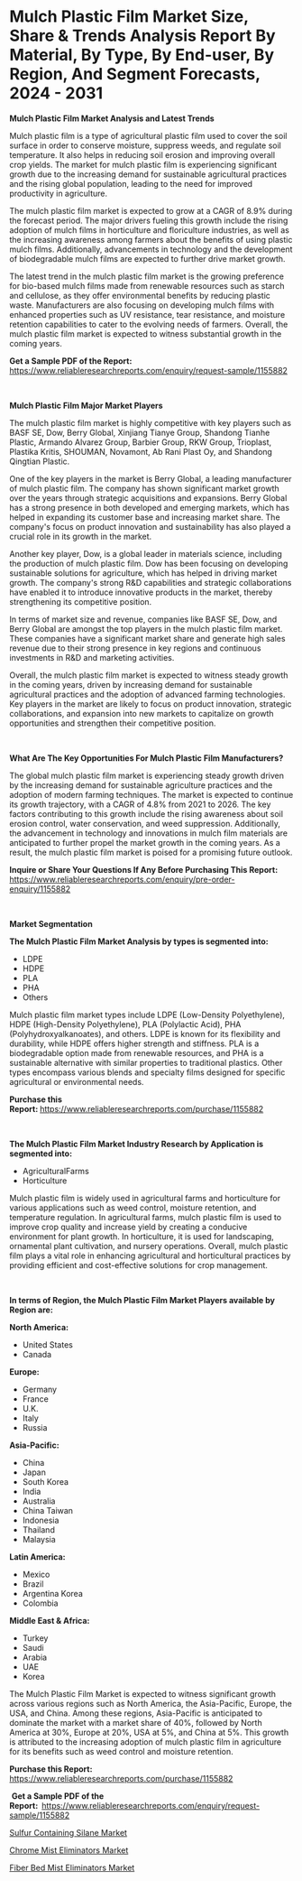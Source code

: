 <p><h1>Mulch Plastic Film Market Size, Share & Trends Analysis Report By Material, By Type, By End-user, By Region, And Segment Forecasts, 2024 - 2031</h1></p><p><strong>Mulch Plastic Film Market Analysis and Latest Trends</strong></p>
<p><p>Mulch plastic film is a type of agricultural plastic film used to cover the soil surface in order to conserve moisture, suppress weeds, and regulate soil temperature. It also helps in reducing soil erosion and improving overall crop yields. The market for mulch plastic film is experiencing significant growth due to the increasing demand for sustainable agricultural practices and the rising global population, leading to the need for improved productivity in agriculture.</p><p>The mulch plastic film market is expected to grow at a CAGR of 8.9% during the forecast period. The major drivers fueling this growth include the rising adoption of mulch films in horticulture and floriculture industries, as well as the increasing awareness among farmers about the benefits of using plastic mulch films. Additionally, advancements in technology and the development of biodegradable mulch films are expected to further drive market growth.</p><p>The latest trend in the mulch plastic film market is the growing preference for bio-based mulch films made from renewable resources such as starch and cellulose, as they offer environmental benefits by reducing plastic waste. Manufacturers are also focusing on developing mulch films with enhanced properties such as UV resistance, tear resistance, and moisture retention capabilities to cater to the evolving needs of farmers. Overall, the mulch plastic film market is expected to witness substantial growth in the coming years.</p></p>
<p><strong>Get a Sample PDF of the Report:&nbsp;</strong> <a href="https://www.reliableresearchreports.com/enquiry/request-sample/1155882">https://www.reliableresearchreports.com/enquiry/request-sample/1155882</a></p>
<p>&nbsp;</p>
<p><strong>Mulch Plastic Film Major Market Players</strong></p>
<p><p>The mulch plastic film market is highly competitive with key players such as BASF SE, Dow, Berry Global, Xinjiang Tianye Group, Shandong Tianhe Plastic, Armando Alvarez Group, Barbier Group, RKW Group, Trioplast, Plastika Kritis, SHOUMAN, Novamont, Ab Rani Plast Oy, and Shandong Qingtian Plastic. </p><p>One of the key players in the market is Berry Global, a leading manufacturer of mulch plastic film. The company has shown significant market growth over the years through strategic acquisitions and expansions. Berry Global has a strong presence in both developed and emerging markets, which has helped in expanding its customer base and increasing market share. The company's focus on product innovation and sustainability has also played a crucial role in its growth in the market. </p><p>Another key player, Dow, is a global leader in materials science, including the production of mulch plastic film. Dow has been focusing on developing sustainable solutions for agriculture, which has helped in driving market growth. The company's strong R&D capabilities and strategic collaborations have enabled it to introduce innovative products in the market, thereby strengthening its competitive position.</p><p>In terms of market size and revenue, companies like BASF SE, Dow, and Berry Global are amongst the top players in the mulch plastic film market. These companies have a significant market share and generate high sales revenue due to their strong presence in key regions and continuous investments in R&D and marketing activities.</p><p>Overall, the mulch plastic film market is expected to witness steady growth in the coming years, driven by increasing demand for sustainable agricultural practices and the adoption of advanced farming technologies. Key players in the market are likely to focus on product innovation, strategic collaborations, and expansion into new markets to capitalize on growth opportunities and strengthen their competitive position.</p></p>
<p>&nbsp;</p>
<p><strong>What Are The Key Opportunities For Mulch Plastic Film Manufacturers?</strong></p>
<p><p>The global mulch plastic film market is experiencing steady growth driven by the increasing demand for sustainable agriculture practices and the adoption of modern farming techniques. The market is expected to continue its growth trajectory, with a CAGR of 4.8% from 2021 to 2026. The key factors contributing to this growth include the rising awareness about soil erosion control, water conservation, and weed suppression. Additionally, the advancement in technology and innovations in mulch film materials are anticipated to further propel the market growth in the coming years. As a result, the mulch plastic film market is poised for a promising future outlook.</p></p>
<p><strong>Inquire or Share Your Questions If Any Before Purchasing This Report:</strong> <a href="https://www.reliableresearchreports.com/enquiry/pre-order-enquiry/1155882">https://www.reliableresearchreports.com/enquiry/pre-order-enquiry/1155882</a></p>
<p>&nbsp;</p>
<p><strong>Market Segmentation</strong></p>
<p><strong>The Mulch Plastic Film Market Analysis by types is segmented into:</strong></p>
<p><ul><li>LDPE</li><li>HDPE</li><li>PLA</li><li>PHA</li><li>Others</li></ul></p>
<p><p>Mulch plastic film market types include LDPE (Low-Density Polyethylene), HDPE (High-Density Polyethylene), PLA (Polylactic Acid), PHA (Polyhydroxyalkanoates), and others. LDPE is known for its flexibility and durability, while HDPE offers higher strength and stiffness. PLA is a biodegradable option made from renewable resources, and PHA is a sustainable alternative with similar properties to traditional plastics. Other types encompass various blends and specialty films designed for specific agricultural or environmental needs.</p></p>
<p><strong>Purchase this Report:&nbsp;</strong><a href="https://www.reliableresearchreports.com/purchase/1155882">https://www.reliableresearchreports.com/purchase/1155882</a></p>
<p>&nbsp;</p>
<p><strong>The Mulch Plastic Film Market Industry Research by Application is segmented into:</strong></p>
<p><ul><li>AgriculturalFarms</li><li>Horticulture</li></ul></p>
<p><p>Mulch plastic film is widely used in agricultural farms and horticulture for various applications such as weed control, moisture retention, and temperature regulation. In agricultural farms, mulch plastic film is used to improve crop quality and increase yield by creating a conducive environment for plant growth. In horticulture, it is used for landscaping, ornamental plant cultivation, and nursery operations. Overall, mulch plastic film plays a vital role in enhancing agricultural and horticultural practices by providing efficient and cost-effective solutions for crop management.</p></p>
<p>&nbsp;</p>
<p><strong>In terms of Region, the Mulch Plastic Film Market Players available by Region are:</strong></p>
<p>
    <p> <strong> North America: </strong>
        <ul>
            <li>United States</li>
            <li>Canada</li>
        </ul>
        </p> 
    <p> <strong> Europe: </strong>
        <ul>
            <li>Germany</li>
            <li>France</li>
            <li>U.K.</li>
            <li>Italy</li>
            <li>Russia</li>
        </ul>
        </p> 
    <p> <strong> Asia-Pacific: </strong>
        <ul>
            <li>China</li>
            <li>Japan</li>
            <li>South Korea</li>
            <li>India</li>
            <li>Australia</li>
            <li>China Taiwan</li>
            <li>Indonesia</li>
            <li>Thailand</li>
            <li>Malaysia</li>
        </ul>
        </p> 
    <p> <strong> Latin America: </strong>
        <ul>
            <li>Mexico</li>
            <li>Brazil</li>
            <li>Argentina Korea</li>
            <li>Colombia</li>
        </ul>
        </p> 
    <p> <strong> Middle East & Africa: </strong>
        <ul>
            <li>Turkey</li>
            <li>Saudi</li>
            <li>Arabia</li>
            <li>UAE</li>
            <li>Korea</li>
        </ul>
    </p>
    </p>
<p><p>The Mulch Plastic Film Market is expected to witness significant growth across various regions such as North America, the Asia-Pacific, Europe, the USA, and China. Among these regions, Asia-Pacific is anticipated to dominate the market with a market share of 40%, followed by North America at 30%, Europe at 20%, USA at 5%, and China at 5%. This growth is attributed to the increasing adoption of mulch plastic film in agriculture for its benefits such as weed control and moisture retention.</p></p>
<p><strong>Purchase this Report: </strong><a href="https://www.reliableresearchreports.com/purchase/1155882">https://www.reliableresearchreports.com/purchase/1155882</a></p>
<p>&nbsp;<strong>Get a Sample PDF of the Report:&nbsp;&nbsp;</strong><a href="https://www.reliableresearchreports.com/enquiry/request-sample/1155882">https://www.reliableresearchreports.com/enquiry/request-sample/1155882</a></p>
<p><strong></strong></p>
<p><p><a href="https://view.publitas.com/reportprime-1/sulfur-containing-silane-market-offer-valuable-insights-into-market-size-market-share-market-trends-and-projections-spanning-from-2023-to-2030/">Sulfur Containing Silane Market</a></p><p><a href="https://view.publitas.com/reportprime-1/chrome-mist-eliminators-market-challenges-opportunities-and-growth-drivers-and-major-market-players-forecasted-for-period-from-2023-2030/">Chrome Mist Eliminators Market</a></p><p><a href="https://view.publitas.com/reportprime-1/fiber-bed-mist-eliminators-market-analysis-and-market-size-global-industry-overview-market-segmentation-and-forecast-2023-to-2030/">Fiber Bed Mist Eliminators Market</a></p></p>